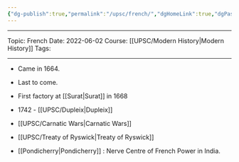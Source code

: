 ```yaml
---
{"dg-publish":true,"permalink":"/upsc/french/","dgHomeLink":true,"dgPassFrontmatter":false}
---
```


----

Topic: French
Date: 2022-06-02
Course: [[UPSC/Modern History|Modern History]]
Tags:

----




- Came in 1664. 
- Last to come. 
- First factory at [[Surat|Surat]] in 1668
- 1742 - [[UPSC/Dupleix|Dupleix]]
- [[UPSC/Carnatic Wars|Carnatic Wars]]
- [[UPSC/Treaty of Ryswick|Treaty of Ryswick]]

- [[Pondicherry|Pondicherry]] : Nerve Centre of French Power in India. 
